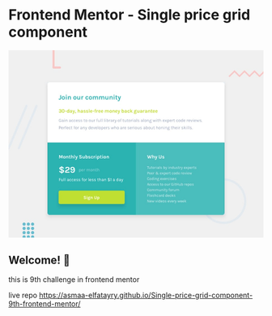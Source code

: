 # Frontend Mentor - Single price grid component

![Design preview for the Single price grid component coding challenge](./design/desktop-preview.jpg)

## Welcome! 👋
this is 9th challenge in frontend mentor

live repo  https://asmaa-elfatayry.github.io/Single-price-grid-component-9th-frontend-mentor/
